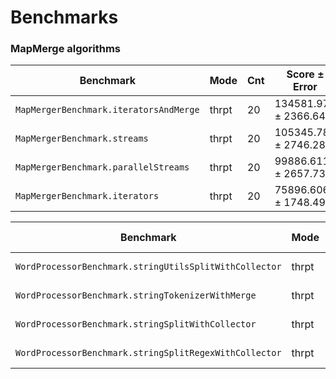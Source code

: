 # Benchmarks 

### MapMerge algorithms

| Benchmark                               | Mode   | Cnt|       Score ± Error    | Units|
|-----------------------------------------|--------|----|------------------------|-------
| `MapMergerBenchmark.iteratorsAndMerge`  | thrpt  | 20 | 134581.973 ± 2366.642  |ops/s |
| `MapMergerBenchmark.streams`            | thrpt  | 20 | 105345.782 ± 2746.281  |ops/s |
| `MapMergerBenchmark.parallelStreams`    | thrpt  | 20 | 99886.611 ± 2657.738   |ops/s |
| `MapMergerBenchmark.iterators`          | thrpt  | 20 | 75896.606 ± 1748.498   |ops/s |

|Benchmark                                            |  Mode | Cnt |      Score   ±  Error | Units|
|-----------------------------------------------------|-------|-----|-----------------------|------|
|`WordProcessorBenchmark.stringUtilsSplitWithCollector` | thrpt | 20  |131460.799 ± 8529.961  |ops/s |
|`WordProcessorBenchmark.stringTokenizerWithMerge`      | thrpt | 20  | 19595.147 ±  252.388  |ops/s |
|`WordProcessorBenchmark.stringSplitWithCollector`      | thrpt | 20  | 18082.560 ±  704.737  |ops/s |
|`WordProcessorBenchmark.stringSplitRegexWithCollector` | thrpt | 20  |  9437.352 ±  207.702  |ops/s |
